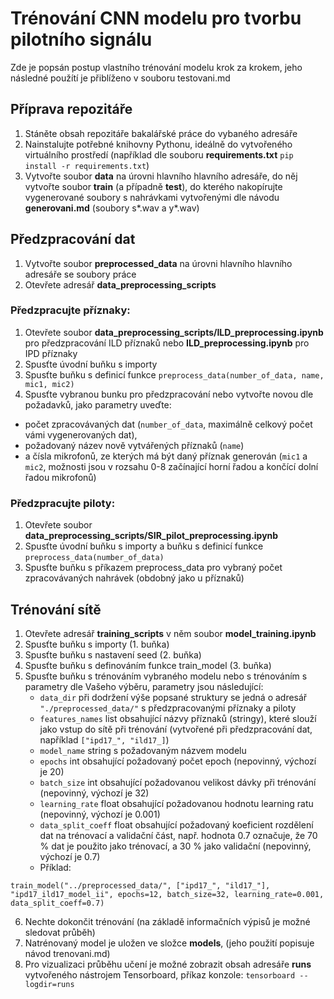 # Trénování CNN modelu pro tvorbu pilotního signálu
Zde je popsán postup vlastního trénování modelu krok za krokem, jeho následné použítí je přiblíženo v souboru testovani.md

## Příprava repozitáře
1. Stáněte obsah repozitáře bakalářské práce do vybaného adresáře
2. Nainstalujte potřebné knihovny Pythonu, ideálně do vytvořeného virtuálního prostředí (například dle souboru **requirements.txt** ```pip install -r requirements.txt```)
3. Vytvořte soubor **data** na úrovni hlavního hlavního adresáře, do něj vytvořte soubor **train** (a případně **test**), do kterého nakopírujte vygenerované soubory s nahrávkami vytvořenými dle návodu **generovani.md** (soubory s*.wav a y*.wav)

## Předzpracování dat
1. Vytvořte soubor **preprocessed_data** na úrovni hlavního hlavního adresáře se soubory práce
1. Otevřete adresář **data_preprocessing_scripts**

### Předzpracujte příznaky: 
1. Otevřete soubor **data_preprocessing_scripts/ILD_preprocessing.ipynb** pro předzpracování ILD příznaků nebo **ILD_preprocessing.ipynb** pro IPD příznaky
2. Spusťte úvodní buňku s importy
3. Spusťte buňku s definicí funkce ```preprocess_data(number_of_data, name, mic1, mic2)```
4. Spusťte vybranou bunku pro předzpracování nebo vytvořte novou dle požadavků, jako parametry uveďte:
  - počet zpracovávaných dat (```number_of_data```, maximálně celkový počet vámi vygenerovaných dat),
  - požadovaný název nově vytvářených příznaků (```name```)
  - a čísla mikrofonů, ze kterých má být daný příznak generován (```mic1``` a ```mic2```, možnosti jsou v rozsahu 0-8 začínající horní řadou a končící dolní řadou mikrofonů)

### Předzpracujte piloty: 
1. Otevřete soubor **data_preprocessing_scripts/SIR_pilot_preprocessing.ipynb**
2. Spusťte úvodní buňku s importy a buňku s definicí funkce ```preprocess_data(number_of_data)```
3. Spusťte buňku s příkazem preprocess_data pro vybraný počet zpracovávaných nahrávek (obdobný jako u příznaků)

## Trénování sítě
1. Otevřete adresář **training_scripts** v něm soubor **model_training.ipynb**
2. Spusťte buňku s importy (1. buňka)
3. Spusťte buňku s nastavení seed (2. buňka)
4. Spusťte buňku s definováním funkce train_model (3. buňka)
5. Spusťte buňku s trénováním vybraného modelu nebo s trénováním s parametry dle Vašeho výběru, parametry jsou následující:
   - ```data_dir``` při dodržení výše popsané struktury se jedná o adresář ```"./preprocessed_data/"``` s předzpracovanými příznaky a piloty
   - ```features_names``` list obsahující názvy příznaků (stringy), které slouží jako vstup do sítě při trénování (vytvořené při předzpracování dat, například ```["ipd17_", "ild17_]```)
   - ```model_name``` string s požadovaným názvem modelu
   - ```epochs``` int obsahující požadovaný počet epoch (nepovinný, výchozí je 20)
   - ```batch_size``` int obsahující požadovanou velikost dávky při trénování (nepovinný, výchozí je 32)
   - ```learning_rate``` float obsahující požadovanou hodnotu learning ratu (nepovinný, výchozí je 0.001)
   - ```data_split_coeff``` float obsahující požadovaný koeficient rozdělení dat na trénovací a validační část, např. hodnota 0.7 označuje, že 70 % dat je použito jako trénovací, a 30 % jako validační (nepovinný, výchozí je 0.7)
   - Příklad:
```
train_model("../preprocessed_data/", ["ipd17_", "ild17_"], "ipd17_ild17_model_ii", epochs=12, batch_size=32, learning_rate=0.001, data_split_coeff=0.7)
```
6. Nechte dokončit trénování (na základě informačních výpisů je možné sledovat průběh)
7. Natrénovaný model je uložen ve složce **models**, (jeho použití popisuje návod trenovani.md)
8. Pro vizualizaci průběhu učení je možné zobrazit obsah adresáře **runs** vytvořeného nástrojem Tensorboard, příkaz konzole: ```tensorboard --logdir=runs```
